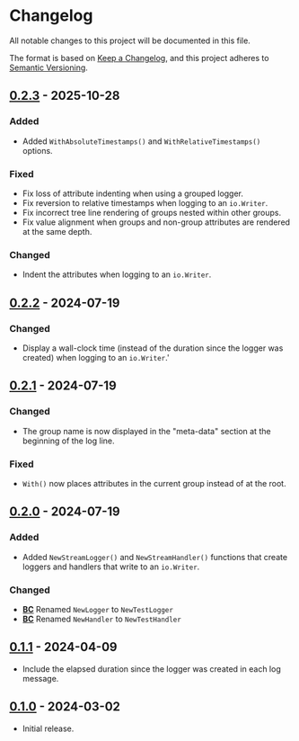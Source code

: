# Changelog

All notable changes to this project will be documented in this file.

The format is based on [Keep a Changelog], and this project adheres to
[Semantic Versioning].

<!-- references -->

[keep a changelog]: https://keepachangelog.com/en/1.0.0/
[semantic versioning]: https://semver.org/spec/v2.0.0.html
[bc]: https://github.com/dogmatiq/.github/blob/main/VERSIONING.md#changelogs

## [0.2.3] - 2025-10-28

### Added

- Added `WithAbsoluteTimestamps()` and `WithRelativeTimestamps()` options.

### Fixed

- Fix loss of attribute indenting when using a grouped logger.
- Fix reversion to relative timestamps when logging to an `io.Writer`.
- Fix incorrect tree line rendering of groups nested within other groups.
- Fix value alignment when groups and non-group attributes are rendered at the
  same depth.

### Changed

- Indent the attributes when logging to an `io.Writer`.

## [0.2.2] - 2024-07-19

### Changed

- Display a wall-clock time (instead of the duration since the logger was
  created) when logging to an `io.Writer`.'

## [0.2.1] - 2024-07-19

### Changed

- The group name is now displayed in the "meta-data" section at the beginning of
  the log line.

### Fixed

- `With()` now places attributes in the current group instead of at the root.

## [0.2.0] - 2024-07-19

### Added

- Added `NewStreamLogger()` and `NewStreamHandler()` functions that create
  loggers and handlers that write to an `io.Writer`.

### Changed

- **[BC]** Renamed `NewLogger` to `NewTestLogger`
- **[BC]** Renamed `NewHandler` to `NewTestHandler`

## [0.1.1] - 2024-04-09

- Include the elapsed duration since the logger was created in each log message.

## [0.1.0] - 2024-03-02

- Initial release.

<!-- references -->

[Unreleased]: https://github.com/dogmatiq/spruce
[0.1.0]: https://github.com/dogmatiq/spruce/releases/tag/v0.1.0
[0.1.1]: https://github.com/dogmatiq/spruce/releases/tag/v0.1.1
[0.2.0]: https://github.com/dogmatiq/spruce/releases/tag/v0.2.0
[0.2.1]: https://github.com/dogmatiq/spruce/releases/tag/v0.2.1
[0.2.2]: https://github.com/dogmatiq/spruce/releases/tag/v0.2.2
[0.2.3]: https://github.com/dogmatiq/spruce/releases/tag/v0.2.3

<!-- version template
## [0.0.1] - YYYY-MM-DD

### Added
### Changed
### Deprecated
### Removed
### Fixed
### Security
-->
